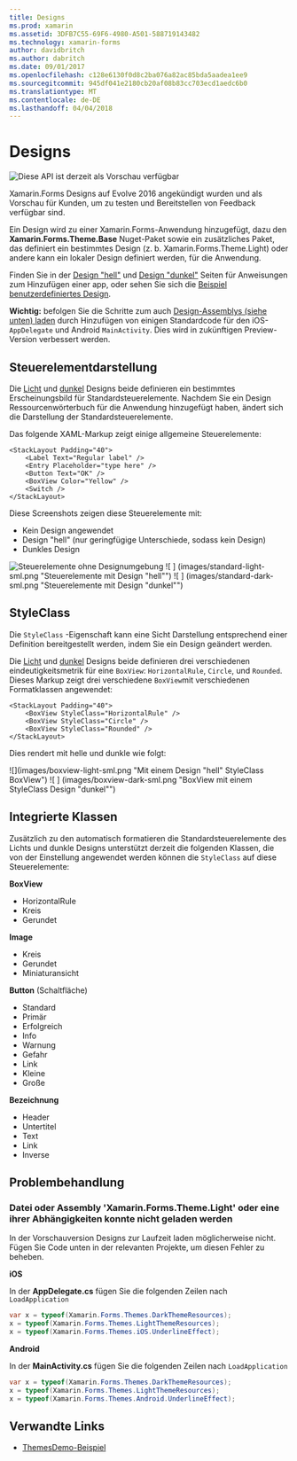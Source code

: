 ```yaml
---
title: Designs
ms.prod: xamarin
ms.assetid: 3DFB7C55-69F6-4980-A501-588719143482
ms.technology: xamarin-forms
author: davidbritch
ms.author: dabritch
ms.date: 09/01/2017
ms.openlocfilehash: c128e6130f0d8c2ba076a82ac85bda5aadea1ee9
ms.sourcegitcommit: 945df041e2180cb20af08b83cc703ecd1aedc6b0
ms.translationtype: MT
ms.contentlocale: de-DE
ms.lasthandoff: 04/04/2018
---
```

# <a name="themes"></a>Designs

![](~/media/shared/preview.png "Diese API ist derzeit als Vorschau verfügbar")

Xamarin.Forms Designs auf Evolve 2016 angekündigt wurden und als Vorschau für Kunden, um zu testen und Bereitstellen von Feedback verfügbar sind.

Ein Design wird zu einer Xamarin.Forms-Anwendung hinzugefügt, dazu den **Xamarin.Forms.Theme.Base** Nuget-Paket sowie ein zusätzliches Paket, das definiert ein bestimmtes Design (z. b. Xamarin.Forms.Theme.Light) oder andere kann ein lokaler Design definiert werden, für die Anwendung.

Finden Sie in der [Design "hell"](light.md) und [Design "dunkel"](dark.md) Seiten für Anweisungen zum Hinzufügen einer app, oder sehen Sie sich die [Beispiel benutzerdefiniertes Design](custom.md).

**Wichtig:** befolgen Sie die Schritte zum auch [Design-Assemblys (siehe unten) laden](#loadtheme) durch Hinzufügen von einigen Standardcode für den iOS- `AppDelegate` und Android `MainActivity`. Dies wird in zukünftigen Preview-Version verbessert werden.


## <a name="control-appearance"></a>Steuerelementdarstellung

Die [Licht](light.md) und [dunkel](dark.md) Designs beide definieren ein bestimmtes Erscheinungsbild für Standardsteuerelemente. Nachdem Sie ein Design Ressourcenwörterbuch für die Anwendung hinzugefügt haben, ändert sich die Darstellung der Standardsteuerelemente.

Das folgende XAML-Markup zeigt einige allgemeine Steuerelemente:

```xaml
<StackLayout Padding="40">
    <Label Text="Regular label" />
    <Entry Placeholder="type here" />
    <Button Text="OK" />
    <BoxView Color="Yellow" />
    <Switch />
</StackLayout>
```

Diese Screenshots zeigen diese Steuerelemente mit:

* Kein Design angewendet
* Design "hell" (nur geringfügige Unterschiede, sodass kein Design)
* Dunkles Design

![](images/standard-none-sml.png "Steuerelemente ohne Designumgebung") ![ ] (images/standard-light-sml.png "Steuerelemente mit Design "hell"") ![ ] (images/standard-dark-sml.png "Steuerelemente mit Design "dunkel"")

<a name="styleclass" />

## <a name="styleclass"></a>StyleClass

Die `StyleClass` -Eigenschaft kann eine Sicht Darstellung entsprechend einer Definition bereitgestellt werden, indem Sie ein Design geändert werden.

Die [Licht](light.md) und [dunkel](dark.md) Designs beide definieren drei verschiedenen eindeutigkeitsmetrik für eine `BoxView`: `HorizontalRule`, `Circle`, und `Rounded`. Dieses Markup zeigt drei verschiedene `BoxView`mit verschiedenen Formatklassen angewendet:

```xaml
<StackLayout Padding="40">
    <BoxView StyleClass="HorizontalRule" />
    <BoxView StyleClass="Circle" />
    <BoxView StyleClass="Rounded" />
</StackLayout>
```

Dies rendert mit helle und dunkle wie folgt:

![](images/boxview-light-sml.png "Mit einem Design "hell" StyleClass BoxView") ![ ] (images/boxview-dark-sml.png "BoxView mit einem StyleClass Design "dunkel"")

<a name="builtin" />

## <a name="built-in-classes"></a>Integrierte Klassen

Zusätzlich zu den automatisch formatieren die Standardsteuerelemente des Lichts und dunkle Designs unterstützt derzeit die folgenden Klassen, die von der Einstellung angewendet werden können die `StyleClass` auf diese Steuerelemente:

**BoxView**

* HorizontalRule
* Kreis
* Gerundet

**Image**

* Kreis
* Gerundet
* Miniaturansicht

**Button** (Schaltfläche)

* Standard
* Primär
* Erfolgreich
* Info
* Warnung
* Gefahr
* Link
* Kleine
* Große

**Bezeichnung**

* Header
* Untertitel
* Text
* Link
* Inverse


## <a name="troubleshooting"></a>Problembehandlung

<a name="loadtheme" />

### <a name="could-not-load-file-or-assembly-xamarinformsthemelight-or-one-of-its-dependencies"></a>Datei oder Assembly 'Xamarin.Forms.Theme.Light' oder eine ihrer Abhängigkeiten konnte nicht geladen werden

In der Vorschauversion Designs zur Laufzeit laden möglicherweise nicht. Fügen Sie Code unten in der relevanten Projekte, um diesen Fehler zu beheben.

**iOS**

In der **AppDelegate.cs** fügen Sie die folgenden Zeilen nach `LoadApplication`

```csharp
var x = typeof(Xamarin.Forms.Themes.DarkThemeResources);
x = typeof(Xamarin.Forms.Themes.LightThemeResources);
x = typeof(Xamarin.Forms.Themes.iOS.UnderlineEffect);
```

**Android**

In der **MainActivity.cs** fügen Sie die folgenden Zeilen nach `LoadApplication`

```csharp
var x = typeof(Xamarin.Forms.Themes.DarkThemeResources);
x = typeof(Xamarin.Forms.Themes.LightThemeResources);
x = typeof(Xamarin.Forms.Themes.Android.UnderlineEffect);
```


## <a name="related-links"></a>Verwandte Links

- [ThemesDemo-Beispiel](https://github.com/xamarin/xamarin-forms-samples/tree/master/Themes/ThemesDemo)
